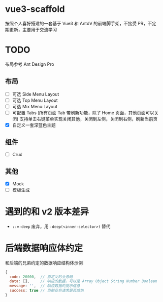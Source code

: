 # vue3-scaffold
按照个人喜好搭建的一套基于 Vue3 和 AntdV 的前端脚手架，不接受 PR，不定期更新，主要用于交流学习

# TODO
布局参考 Ant Design Pro

## 布局
- [ ] 可选 Side Menu Layout
- [ ] 可选 Top Menu Layout
- [ ] 可选 Mix Menu Layout
- [ ] 可配置 Tabs (所有页面 Tab 带刷新功能，除了 Home 页面，其他页面可以关闭) 支持单击右键菜单实现关闭其他，关闭到左侧，关闭到右侧，刷新当前页
- [x] 自定义一套深蓝色主题

## 组件
- [ ] Crud

## 其他
- [X] Mock
- [ ] 模板生成

# 遇到的和 v2 版本差异
* `::v-deep` 废弃，用 `:deep(<inner-selector>)` 替代

# 后端数据响应体约定
和后端的兄弟约定的数据响应结构体示例

```js
{
  code: 20000,  // 自定义的业务码
  data: [],     // 响应的数据，可以是 Array Object String Number Boolean
  message: '',  // 响应数据的提示信息
  success: true // 当前业务请求是否成功
}
```